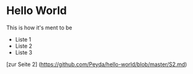 # Hello World
This is how it's ment to be
* Liste 1
* Liste 2
* Liste 3

[zur Seite 2] (https://github.com/Peyda/hello-world/blob/master/S2.md)
